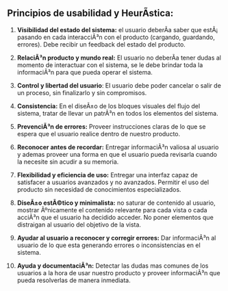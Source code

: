 ## Principios de usabilidad y HeurÃ­stica:

1. **Visibilidad del estado del sistema:** el usuario deberÃ­a saber que  estÃ¡ pasando en cada interacciÃ³n con el producto (cargando, guardando,  errores). Debe recibir un feedback del estado del producto.

   

2.  **RelaciÃ³n producto y mundo real:** El usuario no deberÃ­a tener dudas al  momento de interactuar con el sistema, se le debe brindar toda la  informaciÃ³n para que pueda operar el sistema.

   

3.  **Control y libertad del usuario**: El usuario debe poder cancelar o salir de un proceso, sin finalizarlo y sin compromisos.

   

4. **Consistencia:** En el diseÃ±o de los bloques visuales del flujo del  sistema, tratar de llevar un patrÃ³n en todos los elementos del sistema.

   

5. **PrevenciÃ³n de errores:** Proveer instrucciones claras de lo que se espera que el usuario realice dentro de nuestro producto.

   

6. **Reconocer antes de recordar:** Entregar informaciÃ³n valiosa al usuario y ademas proveer una forma en que el usuario pueda revisarla cuando la  necesite sin acudir a su memoria.

   

7. **Flexibilidad y eficiencia de uso:** Entregar una interfaz capaz de  satisfacer a usuarios avanzados y no avanzados. Permitir el uso del  producto sin necesidad de conocimientos especializados.

8. **DiseÃ±o estÃ©tico y minimalista:** no saturar de contenido al usuario,  mostrar Ãºnicamente el contenido relevante para cada vista o cada acciÃ³n  que el usuario ha decidido acceder. No poner elementos que distraigan al usuario del objetivo de la vista.

   

9. **Ayudar al usuario a reconocer y corregir errores:** Dar informaciÃ³n al  usuario de lo que esta generando errores o inconsistencias en el  sistema.

   

10. **Ayuda y documentaciÃ³n:** Detectar las dudas mas comunes de los  usuarios a la hora de usar nuestro producto y proveer informaciÃ³n que  pueda resolverlas de manera inmediata.